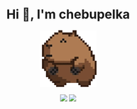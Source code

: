 <h1 align="center">Hi 👋, I'm chebupelka</h1>
<p align="center"> <img src="capyroll.gif"> </p>

<p align="center"
  
  <img src="https://github-readme-stats.vercel.app/api/top-langs/?username=chebupelka8&layout=compact&theme=default"> <img src="https://github-readme-stats.vercel.app/api?username=chebupelka8&show_icons=true&theme=default">
  
</p>
